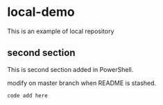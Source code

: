 # local-demo

This is an example of local repository

## second section

This is second section added in PowerShell.

modify on master branch when README is stashed.
````
code add here
````
